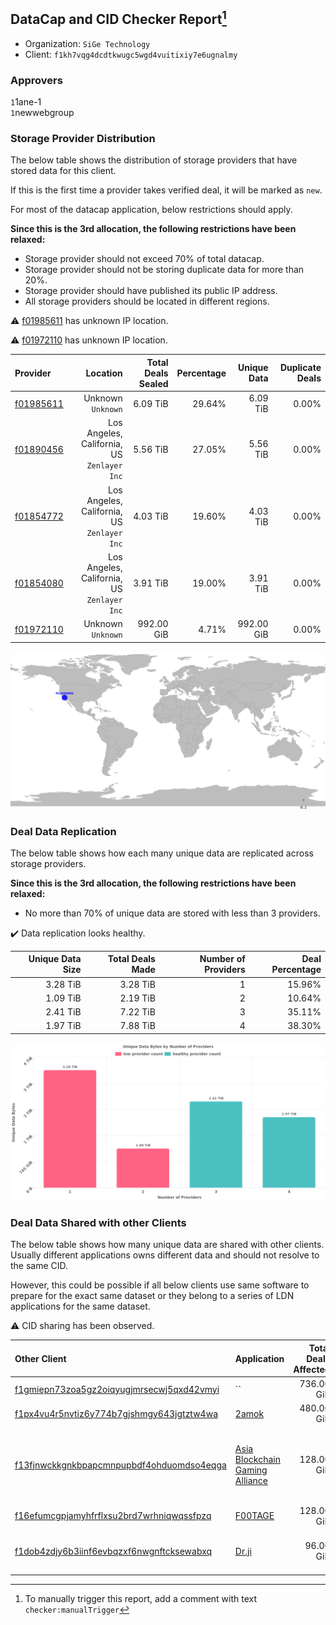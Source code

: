 ## DataCap and CID Checker Report[^1]
 - Organization: `SiGe Technology`
 - Client: `f1kh7vqg4dcdtkwugc5wgd4vuitixiy7e6ugnalmy`
### Approvers
`1`1ane-1<br/>`1`newwebgroup

### Storage Provider Distribution
The below table shows the distribution of storage providers that have stored data for this client.

If this is the first time a provider takes verified deal, it will be marked as `new`.

For most of the datacap application, below restrictions should apply.

**Since this is the 3rd allocation, the following restrictions have been relaxed:**
 - Storage provider should not exceed 70% of total datacap.
 - Storage provider should not be storing duplicate data for more than 20%.
 - Storage provider should have published its public IP address.
 - All storage providers should be located in different regions.

⚠️ [f01985611](https://filfox.info/en/address/f01985611) has unknown IP location.

⚠️ [f01972110](https://filfox.info/en/address/f01972110) has unknown IP location.

| Provider                                              |                                       Location | Total Deals Sealed | Percentage | Unique Data | Duplicate Deals |
| :---------------------------------------------------- | ---------------------------------------------: | -----------------: | ---------: | ----------: | --------------: |
| [f01985611](https://filfox.info/en/address/f01985611) |                          Unknown<br/>`Unknown` |           6.09 TiB |     29.64% |    6.09 TiB |           0.00% |
| [f01890456](https://filfox.info/en/address/f01890456) | Los Angeles, California, US<br/>`Zenlayer Inc` |           5.56 TiB |     27.05% |    5.56 TiB |           0.00% |
| [f01854772](https://filfox.info/en/address/f01854772) | Los Angeles, California, US<br/>`Zenlayer Inc` |           4.03 TiB |     19.60% |    4.03 TiB |           0.00% |
| [f01854080](https://filfox.info/en/address/f01854080) | Los Angeles, California, US<br/>`Zenlayer Inc` |           3.91 TiB |     19.00% |    3.91 TiB |           0.00% |
| [f01972110](https://filfox.info/en/address/f01972110) |                          Unknown<br/>`Unknown` |         992.00 GiB |      4.71% |  992.00 GiB |           0.00% |

![Provider Distribution](https://raw.githubusercontent.com/data-preservation-programs/filplus-checker-assets/main/filecoin-project/filecoin-plus-large-datasets/issues/1306/1673853558116.png)
### Deal Data Replication
The below table shows how each many unique data are replicated across storage providers.

**Since this is the 3rd allocation, the following restrictions have been relaxed:**
- No more than 70% of unique data are stored with less than 3 providers.

✔️ Data replication looks healthy.

| Unique Data Size | Total Deals Made | Number of Providers | Deal Percentage |
| ---------------: | ---------------: | ------------------: | --------------: |
|         3.28 TiB |         3.28 TiB |                   1 |          15.96% |
|         1.09 TiB |         2.19 TiB |                   2 |          10.64% |
|         2.41 TiB |         7.22 TiB |                   3 |          35.11% |
|         1.97 TiB |         7.88 TiB |                   4 |          38.30% |

![Replication Distribution](https://raw.githubusercontent.com/data-preservation-programs/filplus-checker-assets/main/filecoin-project/filecoin-plus-large-datasets/issues/1306/1673853559227.png)
### Deal Data Shared with other Clients
The below table shows how many unique data are shared with other clients.
Usually different applications owns different data and should not resolve to the same CID.

However, this could be possible if all below clients use same software to prepare for the exact same dataset or they belong to a series of LDN applications for the same dataset.

⚠️ CID sharing has been observed.

| Other Client                                                                                                          | Application                                                                                                    | Total Deals Affected | Unique CIDs | Approvers                                                                                                 |
| :-------------------------------------------------------------------------------------------------------------------- | :------------------------------------------------------------------------------------------------------------- | -------------------: | ----------: | :-------------------------------------------------------------------------------------------------------- |
| [f1gmiepn73zoa5gz2oiqyugjmrsecwj5qxd42vmyi](https://filfox.info/en/address/f1gmiepn73zoa5gz2oiqyugjmrsecwj5qxd42vmyi) | ``                                                                                                             |           736.00 GiB |          17 | Unknown                                                                                                   |
| [f1px4vu4r5nvtiz6y774b7gjshmgy643jgtztw4wa](https://filfox.info/en/address/f1px4vu4r5nvtiz6y774b7gjshmgy643jgtztw4wa) | [2amok](https://github.com/filecoin-project/filecoin-plus-large-datasets/issues/1173)                          |           480.00 GiB |          15 | `1`stcouldlisa<br/>`1`xingjitansuo                                                                        |
| [f13fjnwckkgnkbpapcmnpupbdf4ohduomdso4eqga](https://filfox.info/en/address/f13fjnwckkgnkbpapcmnpupbdf4ohduomdso4eqga) | [Asia Blockchain Gaming Alliance](https://github.com/filecoin-project/filecoin-plus-large-datasets/issues/872) |           128.00 GiB |           4 | `3`Defil2022<br/>`1`GaryGJG<br/>`2`newwebgroup<br/>`1`psh0691<br/>`2`stcouldlisa<br/>`1`Tom-OriginStorage |
| [f16efumcgpjamyhfrflxsu2brd7wrhniqwqssfpzq](https://filfox.info/en/address/f16efumcgpjamyhfrflxsu2brd7wrhniqwqssfpzq) | [F00TAGE ](https://github.com/filecoin-project/filecoin-plus-large-datasets/issues/1089)                       |           128.00 GiB |           4 | `1`kernelogic<br/>`1`xingjitansuo                                                                         |
| [f1dob4zdjy6b3iinf6evbqzxf6nwgnftcksewabxq](https://filfox.info/en/address/f1dob4zdjy6b3iinf6evbqzxf6nwgnftcksewabxq) | [Dr\.ji](https://github.com/filecoin-project/filecoin-plus-large-datasets/issues/793)                          |            96.00 GiB |           3 | `1`newwebgroup<br/>`1`psh0691<br/>`1`stcouldlisa<br/>`1`YuanHeHK                                          |

[^1]: To manually trigger this report, add a comment with text `checker:manualTrigger`
